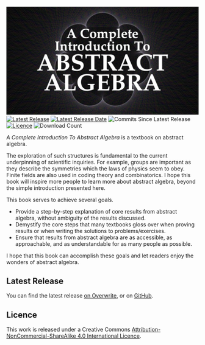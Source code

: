 ![Abstract Algebra Banner](images/banner/banner.webp)
[![Latest Release](https://img.shields.io/github/v/release/PhotonicGluon/Abstract-Algebra-Book?display_name=release&logo=github&label=Latest%20Release)](https://github.com/PhotonicGluon/Abstract-Algebra-Book/releases/latest)
[![Latest Release Date](https://img.shields.io/github/release-date/PhotonicGluon/Abstract-Algebra-Book?label=Release%20Date)](https://github.com/PhotonicGluon/Abstract-Algebra-Book/releases/latest)
![Commits Since Latest Release](https://img.shields.io/github/commits-since/PhotonicGluon/Abstract-Algebra-Book/latest/main?label=Commits%20Since%20Latest%20Release)
[![Licence](https://img.shields.io/badge/Licence-CC_BY--NC--SA_4.0-blueviolet)](LICENSE)
![Download Count](https://img.shields.io/github/downloads/PhotonicGluon/Abstract-Algebra-Book/total?label=Downloads)

*A Complete Introduction To Abstract Algebra* is a textbook on abstract algebra.

The exploration of such structures is fundamental to the current underpinning of scientific inquiries. For example, groups are important as they describe the symmetries which the laws of physics seem to obey. Finite fields are also used in coding theory and combinatorics. I hope this book will inspire more people to learn more about abstract algebra, beyond the simple introduction presented here.

This book serves to achieve several goals.
- Provide a step-by-step explanation of core results from abstract algebra, without ambiguity of the results discussed.
- Demystify the core steps that many textbooks gloss over when proving results or when writing the solutions to problems/exercises.
- Ensure that results from abstract algebra are as accessible, as approachable, and as understandable for as many people as possible.

I hope that this book can accomplish these goals and let readers enjoy the wonders of abstract algebra.

## Latest Release
You can find the latest release [on Overwrite](https://overwrite.site/projects/abstract-algebra), or on [GitHub](https://github.com/PhotonicGluon/Abstract-Algebra-Book/releases/latest).

## Licence
This work is released under a Creative Commons [Attribution-NonCommercial-ShareAlike 4.0 International Licence](LICENSE).
